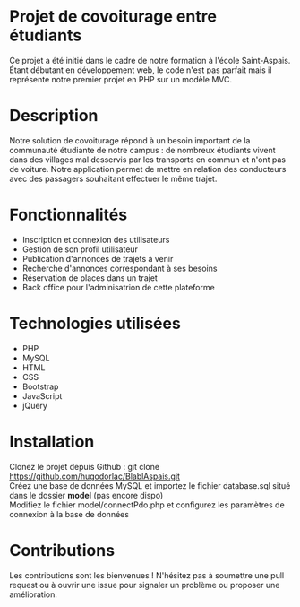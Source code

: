 # Projet de covoiturage entre étudiants
Ce projet a été initié dans le cadre de notre formation à l'école Saint-Aspais. Étant débutant en développement web, le code n'est pas parfait mais il représente notre   premier projet en PHP sur un modèle MVC.  

# Description
Notre solution de covoiturage répond à un besoin important de la communauté étudiante de notre campus : de nombreux étudiants vivent dans des villages mal desservis par   les transports en commun et n'ont pas de voiture. Notre application permet de mettre en relation des conducteurs avec des passagers souhaitant effectuer le même   trajet.

# Fonctionnalités
* Inscription et connexion des utilisateurs
* Gestion de son profil utilisateur
* Publication d'annonces de trajets à venir
* Recherche d'annonces correspondant à ses besoins
* Réservation de places dans un trajet
* Back office pour l'adminisatrion de cette plateforme 

# Technologies utilisées
* PHP
* MySQL
* HTML
* CSS
* Bootstrap
* JavaScript
* jQuery

# Installation
Clonez le projet depuis Github : git clone https://github.com/hugodorlac/BlablAspais.git  
Créez une base de données MySQL et importez le fichier database.sql situé dans le dossier **model** (pas encore dispo)  
Modifiez le fichier model/connectPdo.php et configurez les paramètres de connexion à la base de données

# Contributions
Les contributions sont les bienvenues ! N'hésitez pas à soumettre une pull request ou à ouvrir une issue pour signaler un problème ou proposer une amélioration.
